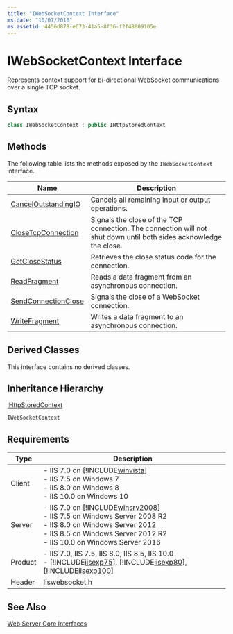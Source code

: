 ```yaml
---
title: "IWebSocketContext Interface"
ms.date: "10/07/2016"
ms.assetid: 4456d878-e673-41a5-8f36-f2f48809105e
---
```

# IWebSocketContext Interface
Represents context support for bi-directional WebSocket communications over a single TCP socket.  
  
## Syntax  
  
```cpp  
class IWebSocketContext : public IHttpStoredContext  
```  
  
## Methods  
 The following table lists the methods exposed by the `IWebSocketContext` interface.  
  
|Name|Description|  
|----------|-----------------|  
|[CancelOutstandingIO](../../web-development-reference/native-code-api-reference/iwebsocketcontext-canceloutstandingio-method.md)|Cancels all remaining input or output operations.|  
|[CloseTcpConnection](../../web-development-reference/native-code-api-reference/iwebsocketcontext-closetcpconnection-method.md)|Signals the close of the TCP connection. The connection will not shut down until both sides acknowledge the close.|  
|[GetCloseStatus](../../web-development-reference/native-code-api-reference/iwebsocketcontext-getclosestatus-method.md)|Retrieves the close status code for the connection.|  
|[ReadFragment](../../web-development-reference/native-code-api-reference/iwebsocketcontext-readfragment-method.md)|Reads a data fragment from an asynchronous connection.|  
|[SendConnectionClose](../../web-development-reference/native-code-api-reference/iwebsocketcontext-sendconnectionclose-method.md)|Signals the close of a WebSocket connection.|  
|[WriteFragment](../../web-development-reference/native-code-api-reference/iwebsocketcontext-writefragment-method.md)|Writes a data fragment to an asynchronous connection.|  
  
## Derived Classes  
 This interface contains no derived classes.  
  
## Inheritance Hierarchy  
 [IHttpStoredContext](../../web-development-reference/native-code-api-reference/ihttpstoredcontext-interface.md)  
  
 `IWebSocketContext`  
  
## Requirements  
  
|Type|Description|  
|----------|-----------------|  
|Client|-   IIS 7.0 on [!INCLUDE[winvista](../../wmi-provider/includes/winvista-md.md)]<br />-   IIS 7.5 on Windows 7<br />-   IIS 8.0 on Windows 8<br />-   IIS 10.0 on Windows 10|  
|Server|-   IIS 7.0 on [!INCLUDE[winsrv2008](../../wmi-provider/includes/winsrv2008-md.md)]<br />-   IIS 7.5 on Windows Server 2008 R2<br />-   IIS 8.0 on Windows Server 2012<br />-   IIS 8.5 on Windows Server 2012 R2<br />-   IIS 10.0 on Windows Server 2016|  
|Product|-   IIS 7.0, IIS 7.5, IIS 8.0, IIS 8.5, IIS 10.0<br />-   [!INCLUDE[iisexp75](../../web-development-reference/native-code-api-reference/includes/iisexp75-md.md)], [!INCLUDE[iisexp80](../../web-development-reference/native-code-api-reference/includes/iisexp80-md.md)], [!INCLUDE[iisexp100](../../web-development-reference/native-code-api-reference/includes/iisexp100-md.md)]|  
|Header|Iiswebsocket.h|  
  
## See Also  
 [Web Server Core Interfaces](../../web-development-reference/native-code-api-reference/web-server-core-interfaces.md)

